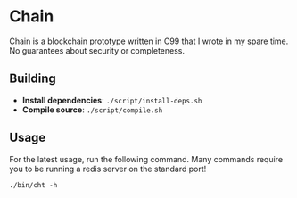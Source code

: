 Chain
=====

Chain is a blockchain prototype written in C99 that I wrote in my spare time. No guarantees about security or completeness.

Building
--------

* **Install dependencies**: `./script/install-deps.sh`
* **Compile source**: `./script/compile.sh`

Usage
-----

For the latest usage, run the following command. Many commands require you to be running a redis server on the standard port!

```./bin/cht -h```